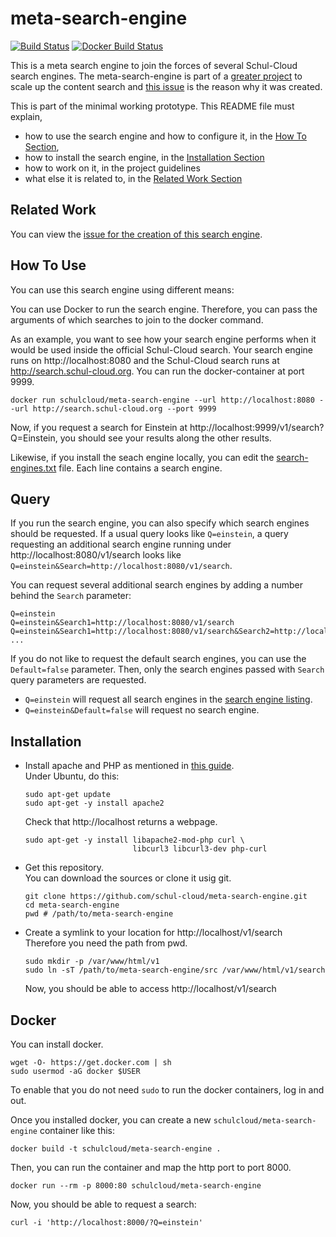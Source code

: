 meta-search-engine
==================

[![Build Status](https://travis-ci.org/schul-cloud/meta-search-engine.svg?branch=master)](https://travis-ci.org/schul-cloud/meta-search-engine)
[![Docker Build Status](https://img.shields.io/docker/build/schulcloud/meta-search-engine.svg)](https://hub.docker.com/r/schulcloud/meta-search-engine/builds/)

This is a meta search engine to join the forces of several Schul-Cloud search engines.
The meta-search-engine is part of a [greater project][project] to scale up the content search and [this issue][issue] is the reason why it was created.

This is part of the minimal working prototype.
This README file must explain, 

- how to use the search engine and how to configure it, in the [How To Section][use],
- how to install the search engine, in the [Installation Section][installation]
- how to work on it, in the project guidelines
- what else it is related to, in the [Related Work Section][related-work]

Related Work
------------
[related-work]: #related-work

You can view the [issue for the creation of this search engine][issue].

How To Use
----------
[use]: #how-to-use

You can use this search engine using different means:

You can use Docker to run the search engine.
Therefore, you can pass the arguments of which searches to join to the docker command.

As an example, you want to see how your search engine performs when it would be used inside the
official Schul-Cloud search. Your search engine runs on http://localhost:8080 and the
Schul-Cloud search runs at http://search.schul-cloud.org.
You can run the docker-container at port 9999.
```
docker run schulcloud/meta-search-engine --url http://localhost:8080 --url http://search.schul-cloud.org --port 9999
```
Now, if you request a search for Einstein at http://localhost:9999/v1/search?Q=Einstein, you should see your
results along the other results.

Likewise, if you install the seach engine locally,
you can edit the [search-engines.txt][list] file.
Each line contains a search engine.


Query
-----

If you run the search engine, you can also specify which search engines should
be requested.
If a usual query looks like `Q=einstein`, a query requesting an additional
search engine running under http://localhost:8080/v1/search looks like
`Q=einstein&Search=http://localhost:8080/v1/search`.

You can request several additional search engines by adding a number behind
the `Search` parameter:

    Q=einstein
    Q=einstein&Search1=http://localhost:8080/v1/search
    Q=einstein&Search1=http://localhost:8080/v1/search&Search2=http://localhost:8080/v1/search
    ...

If you do not like to request the default search engines,
you can use the `Default=false` parameter.
Then, only the search engines passed with `Search` query parameters are
requested.

- `Q=einstein` will request all search engines in the
  [search engine listing][list].
- `Q=einstein&Default=false` will request no search engine.
  


Installation
------------
[installation]: #installation

 - Install apache and PHP as mentioned in [this guide][install-apache].  
   Under Ubuntu, do this:
   ```
   sudo apt-get update
   sudo apt-get -y install apache2
   ```
   Check that http://localhost returns a webpage.
   ```
   sudo apt-get -y install libapache2-mod-php curl \
                           libcurl3 libcurl3-dev php-curl
   ```
 - Get this repository.  
   You can download the sources or clone it usig git.
   ```
   git clone https://github.com/schul-cloud/meta-search-engine.git
   cd meta-search-engine
   pwd # /path/to/meta-search-engine
   ```
 - Create a symlink to your location for http://localhost/v1/search  
   Therefore you need the path from pwd.
   ```
   sudo mkdir -p /var/www/html/v1
   sudo ln -sT /path/to/meta-search-engine/src /var/www/html/v1/search
   ```
   Now, you should be able to access http://localhost/v1/search

Docker
------

You can install docker.

    wget -O- https://get.docker.com | sh
    sudo usermod -aG docker $USER
 
To enable that you do not need `sudo` to run the docker containers,
log in and out.

Once you installed docker, you can create a new `schulcloud/meta-search-engine`
container like this:

    docker build -t schulcloud/meta-search-engine .

Then, you can run the container and map the http port to port 8000.

    docker run --rm -p 8000:80 schulcloud/meta-search-engine

Now, you should be able to request a search:

    curl -i 'http://localhost:8000/?Q=einstein'

[issue]: https://github.com/schul-cloud/schulcloud-content/issues/2
[install-apache]: http://www.allaboutlinux.eu/how-to-run-php-on-ubuntu/
[list]: src/search-engines.txt
[project]: https://github.com/schul-cloud/schulcloud-content/projects/1
[issue]: https://github.com/schul-cloud/schulcloud-content/issues/2
